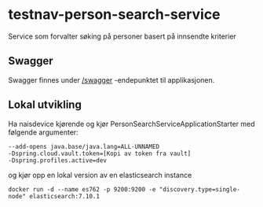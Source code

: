 # testnav-person-search-service

Service som forvalter søking på personer basert på innsendte kriterier

## Swagger

Swagger finnes under [/swagger](https://testnav-person-search-service.intern.dev.nav.no/swagger)
-endepunktet til applikasjonen.

## Lokal utvikling

Ha naisdevice kjørende og kjør PersonSearchServiceApplicationStarter med følgende argumenter:

```
--add-opens java.base/java.lang=ALL-UNNAMED
-Dspring.cloud.vault.token=[Kopi av token fra vault]
-Dspring.profiles.active=dev
```

og kjør opp en lokal version av en elasticsearch instance

```
docker run -d --name es762 -p 9200:9200 -e "discovery.type=single-node" elasticsearch:7.10.1
```
